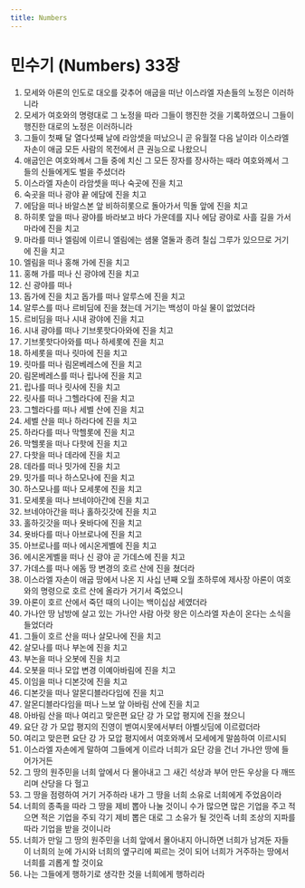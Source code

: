 ```yaml
---
title: Numbers
---
```


# 민수기 (Numbers) 33장
1. 모세와 아론의 인도로 대오를 갖추어 애굽을 떠난 이스라엘 자손들의 노정은 이러하니라
1. 모세가 여호와의 명령대로 그 노정을 따라 그들이 행진한 것을 기록하였으니 그들이 행진한 대로의 노정은 이러하니라
1. 그들이 첫째 달 열다섯째 날에 라암셋을 떠났으니 곧 유월절 다음 날이라 이스라엘 자손이 애굽 모든 사람의 목전에서 큰 권능으로 나왔으니
1. 애굽인은 여호와께서 그들 중에 치신 그 모든 장자를 장사하는 때라 여호와께서 그들의 신들에게도 벌을 주셨더라
1. 이스라엘 자손이 라암셋을 떠나 숙곳에 진을 치고
1. 숙곳을 떠나 광야 끝 에담에 진을 치고
1. 에담을 떠나 바알스본 앞 비하히롯으로 돌아가서 믹돌 앞에 진을 치고
1. 하히롯 앞을 떠나 광야를 바라보고 바다 가운데를 지나 에담 광야로 사흘 길을 가서 마라에 진을 치고
1. 마라를 떠나 엘림에 이르니 엘림에는 샘물 열둘과 종려 칠십 그루가 있으므로 거기에 진을 치고
1. 엘림을 떠나 홍해 가에 진을 치고
1. 홍해 가를 떠나 신 광야에 진을 치고
1. 신 광야를 떠나
1. 돕가에 진을 치고 돕가를 떠나 알루스에 진을 치고
1. 알루스를 떠나 르비딤에 진을 쳤는데 거기는 백성이 마실 물이 없었더라
1. 르비딤을 떠나 시내 광야에 진을 치고
1. 시내 광야를 떠나 기브롯핫다아와에 진을 치고
1. 기브롯핫다아와를 떠나 하세롯에 진을 치고
1. 하세롯을 떠나 릿마에 진을 치고
1. 릿마를 떠나 림몬베레스에 진을 치고
1. 림몬베레스를 떠나 립나에 진을 치고
1. 립나를 떠나 릿사에 진을 치고
1. 릿사를 떠나 그헬라다에 진을 치고
1. 그헬라다를 떠나 세벨 산에 진을 치고
1. 세벨 산을 떠나 하라다에 진을 치고
1. 하라다를 떠나 막헬롯에 진을 치고
1. 막헬롯을 떠나 다핫에 진을 치고
1. 다핫을 떠나 데라에 진을 치고
1. 데라를 떠나 밋가에 진을 치고
1. 밋가를 떠나 하스모나에 진을 치고
1. 하스모나를 떠나 모세롯에 진을 치고
1. 모세롯을 떠나 브네야아간에 진을 치고
1. 브네야아간을 떠나 홀하깃갓에 진을 치고
1. 홀하깃갓을 떠나 욧바다에 진을 치고
1. 욧바다를 떠나 아브로나에 진을 치고
1. 아브로나를 떠나 에시온게벨에 진을 치고
1. 에시온게벨을 떠나 신 광야 곧 가데스에 진을 치고
1. 가데스를 떠나 에돔 땅 변경의 호르 산에 진을 쳤더라
1. 이스라엘 자손이 애굽 땅에서 나온 지 사십 년째 오월 초하루에 제사장 아론이 여호와의 명령으로 호르 산에 올라가 거기서 죽었으니
1. 아론이 호르 산에서 죽던 때의 나이는 백이십삼 세였더라
1. 가나안 땅 남방에 살고 있는 가나안 사람 아랏 왕은 이스라엘 자손이 온다는 소식을 들었더라
1. 그들이 호르 산을 떠나 살모나에 진을 치고
1. 살모나를 떠나 부논에 진을 치고
1. 부논을 떠나 오봇에 진을 치고
1. 오봇을 떠나 모압 변경 이예아바림에 진을 치고
1. 이임을 떠나 디본갓에 진을 치고
1. 디본갓을 떠나 알몬디블라다임에 진을 치고
1. 알몬디블라다임을 떠나 느보 앞 아바림 산에 진을 치고
1. 아바림 산을 떠나 여리고 맞은편 요단 강 가 모압 평지에 진을 쳤으니
1. 요단 강 가 모압 평지의 진영이 벧여시못에서부터 아벨싯딤에 이르렀더라
1. 여리고 맞은편 요단 강 가 모압 평지에서 여호와께서 모세에게 말씀하여 이르시되
1. 이스라엘 자손에게 말하여 그들에게 이르라 너희가 요단 강을 건너 가나안 땅에 들어가거든
1. 그 땅의 원주민을 너희 앞에서 다 몰아내고 그 새긴 석상과 부어 만든 우상을 다 깨뜨리며 산당을 다 헐고
1. 그 땅을 점령하여 거기 거주하라 내가 그 땅을 너희 소유로 너희에게 주었음이라
1. 너희의 종족을 따라 그 땅을 제비 뽑아 나눌 것이니 수가 많으면 많은 기업을 주고 적으면 적은 기업을 주되 각기 제비 뽑은 대로 그 소유가 될 것인즉 너희 조상의 지파를 따라 기업을 받을 것이니라
1. 너희가 만일 그 땅의 원주민을 너희 앞에서 몰아내지 아니하면 너희가 남겨둔 자들이 너희의 눈에 가시와 너희의 옆구리에 찌르는 것이 되어 너희가 거주하는 땅에서 너희를 괴롭게 할 것이요
1. 나는 그들에게 행하기로 생각한 것을 너희에게 행하리라